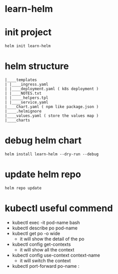 # learn-helm

# init project
```console
helm init learn-helm
```

# helm structure
```console
|____templates
| |____ingress.yaml
| |____deployment.yaml ( k8s deployment )
| |____NOTES.txt
| |_____helpers.tpl
| |____service.yaml
|____Chart.yaml ( npm like package.json )
|____.helmignore
|____values.yaml ( store the values map )
|____charts
```

# debug helm chart
```console
helm install learn-helm --dry-run --debug
```

# update helm repo
```console
helm repo update
```

# kubectl useful commend
- kubectl exec -it pod-name bash
- kubectl describe po pod-name
- kubectl get po -o wide
  - it will show the detail of the po
- kubectl config get-contexts
  - it will show all the context
- kubectl config use-context context-name
  - it will switch the context
- kubectl port-forward po-name <host-port>:<pod-port>
